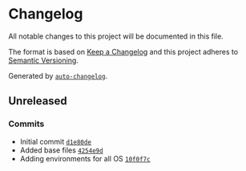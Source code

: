 # Changelog

All notable changes to this project will be documented in this file.

The format is based on [Keep a Changelog](https://keepachangelog.com/en/1.0.0/)
and this project adheres to [Semantic Versioning](https://semver.org/spec/v2.0.0.html).

Generated by [`auto-changelog`](https://github.com/CookPete/auto-changelog).

## Unreleased

### Commits

- Initial commit [`d1e80de`](https://github.com/healkeiser/python_package/commit/d1e80de26fa5edcbce8bbdbbae0bec0524fa0315)
- Added base files [`4254e9d`](https://github.com/healkeiser/python_package/commit/4254e9d6c909fd375ef612dcf2c82ec4336c298b)
- Adding environments for all OS [`10f0f7c`](https://github.com/healkeiser/python_package/commit/10f0f7cd8403ccf368bcb84fa790078e00edb4e8)
